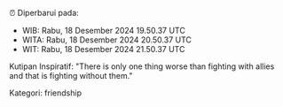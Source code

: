 ⏰ Diperbarui pada:
- WIB: Rabu, 18 Desember 2024 19.50.37 UTC
- WITA: Rabu, 18 Desember 2024 20.50.37 UTC
- WIT: Rabu, 18 Desember 2024 21.50.37 UTC

Kutipan Inspiratif:
"There is only one thing worse than fighting with allies and that is fighting without them."


Kategori: friendship

